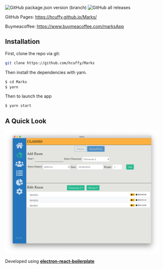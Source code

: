 ![GitHub package.json version (branch)](https://img.shields.io/github/package-json/v/hcuffy/Marks/master?style=for-the-badge)
![GitHub all releases](https://img.shields.io/github/downloads/hcuffy/Marks/total?style=for-the-badge)

GitHub Pages: https://hcuffy.github.io/Marks/

Buymeacoffee: https://www.buymeacoffee.com/marksApp

## Installation

First, clone the repo via git:

```bash
git clone https://github.com/hcuffy/Marks
```

Then install the dependencies with yarn.

```bash
$ cd Marks
$ yarn
```

Then to launch the app

```bash
$ yarn start
```

## A Quick Look


  <img alt="Example Image" src="./.erb/img/app.png" />


Developed using [**electron-react-boilerplate**](https://github.com/electron-react-boilerplate/electron-react-boilerplate)
